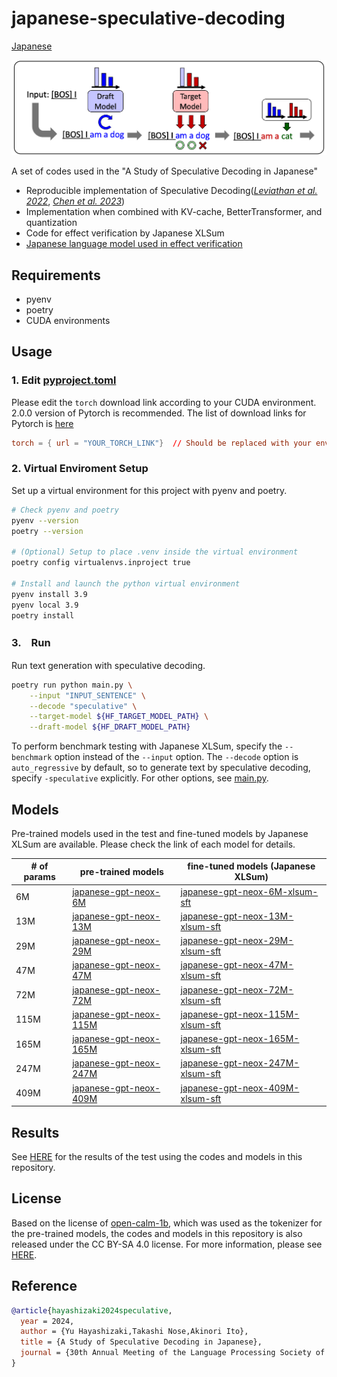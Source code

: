 # japanese-speculative-decoding

[Japanese](README.md)

![speculative_decoding](./imgs/speculative_decoding.png)

A set of codes used in the "A Study of Speculative Decoding in Japanese"

- Reproducible implementation of Speculative Decoding([*Leviathan et al. 2022*](https://arxiv.org/abs/2211.17192), [*Chen et al. 2023*](https://arxiv.org/abs/2302.01318))
- Implementation when combined with KV-cache, BetterTransformer, and quantization
- Code for effect verification by Japanese XLSum
- [Japanese language model used in effect verification](#models)

## Requirements

- pyenv
- poetry
- CUDA environments

## Usage

### 1. Edit [pyproject.toml](pyproject.toml)

Please edit the `torch` download link according to your CUDA environment. 2.0.0 version of Pytorch is recommended.
The list of download links for Pytorch is [here](https://download.pytorch.org/whl/torch/)

```pyproject.toml
torch = { url = "YOUR_TORCH_LINK"}  // Should be replaced with your environment
```

### 2. Virtual Enviroment Setup

Set up a virtual environment for this project with pyenv and poetry.

```sh
# Check pyenv and poetry
pyenv --version
poetry --version

# (Optional) Setup to place .venv inside the virtual environment
poetry config virtualenvs.inproject true

# Install and launch the python virtual environment
pyenv install 3.9
pyenv local 3.9
poetry install
```

### 3.　Run

Run text generation with speculative decoding.

```sh
poetry run python main.py \
    --input "INPUT_SENTENCE" \
    --decode "speculative" \
    --target-model ${HF_TARGET_MODEL_PATH} \
    --draft-model ${HF_DRAFT_MODEL_PATH}
```

To perform benchmark testing with Japanese XLSum, specify the `--benchmark` option instead of the `--input` option.
The `--decode` option is `auto_regressive` by default, so to generate text by speculative decoding, specify `-speculative` explicitly. For other options, see [main.py](./main.py).

## Models

Pre-trained models used in the test and fine-tuned models by Japanese XLSum are available.
Please check the link of each model for details.

|# of params| pre-trained models | fine-tuned models (Japanese XLSum)|
| --- | --- | --- |
| 6M |[japanese-gpt-neox-6M](https://huggingface.co/u-hyszk/japanese-gpt-neox-6M)|[japanese-gpt-neox-6M-xlsum-sft](https://huggingface.co/u-hyszk/japanese-gpt-neox-6M-xlsum-sft)|
| 13M |[japanese-gpt-neox-13M](https://huggingface.co/u-hyszk/japanese-gpt-neox-13M)|[japanese-gpt-neox-13M-xlsum-sft](https://huggingface.co/u-hyszk/japanese-gpt-neox-13M-xlsum-sft)|
| 29M |[japanese-gpt-neox-29M](https://huggingface.co/u-hyszk/japanese-gpt-neox-29M)|[japanese-gpt-neox-29M-xlsum-sft](https://huggingface.co/u-hyszk/japanese-gpt-neox-29M-xlsum-sft)|
| 47M |[japanese-gpt-neox-47M](https://huggingface.co/u-hyszk/japanese-gpt-neox-47M)|[japanese-gpt-neox-47M-xlsum-sft](https://huggingface.co/u-hyszk/japanese-gpt-neox-47M-xlsum-sft)|
| 72M |[japanese-gpt-neox-72M](https://huggingface.co/u-hyszk/japanese-gpt-neox-72M)|[japanese-gpt-neox-72M-xlsum-sft](https://huggingface.co/u-hyszk/japanese-gpt-neox-72M-xlsum-sft)|
| 115M |[japanese-gpt-neox-115M](https://huggingface.co/u-hyszk/japanese-gpt-neox-115M)|[japanese-gpt-neox-115M-xlsum-sft](https://huggingface.co/u-hyszk/japanese-gpt-neox-115M-xlsum-sft)|
| 165M |[japanese-gpt-neox-165M](https://huggingface.co/u-hyszk/japanese-gpt-neox-165M)|[japanese-gpt-neox-165M-xlsum-sft](https://huggingface.co/u-hyszk/japanese-gpt-neox-165M-xlsum-sft)|
| 247M |[japanese-gpt-neox-247M](https://huggingface.co/u-hyszk/japanese-gpt-neox-247M)|[japanese-gpt-neox-247M-xlsum-sft](https://huggingface.co/u-hyszk/japanese-gpt-neox-247M-xlsum-sft)|
| 409M |[japanese-gpt-neox-409M](https://huggingface.co/u-hyszk/japanese-gpt-neox-409M)|[japanese-gpt-neox-409M-xlsum-sft](https://huggingface.co/u-hyszk/japanese-gpt-neox-409M-xlsum-sft)|

## Results

See [HERE](RESULTS.md) for the results of the test using the codes and models in this repository.

## License

Based on the license of [open-calm-1b](https://huggingface.co/cyberagent/open-calm-1b), which was used as the tokenizer for the pre-trained models, the codes and models in this repository is also released under the CC BY-SA 4.0 license. For more information, please see [HERE](https://creativecommons.org/licenses/by-sa/4.0/).

## Reference

```bibtex
@article{hayashizaki2024speculative,
  year = 2024,
  author = {Yu Hayashizaki,Takashi Nose,Akinori Ito},
  title = {A Study of Speculative Decoding in Japanese},
  journal = {30th Annual Meeting of the Language Processing Society of Japan}
}
```
